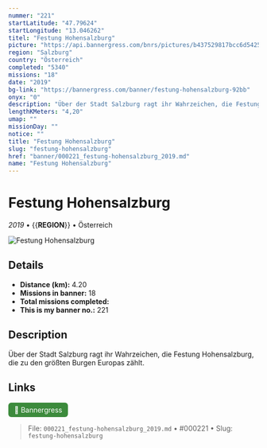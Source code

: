 ```yaml
---
nummer: "221"
startLatitude: "47.79624"
startLongitude: "13.046262"
titel: "Festung Hohensalzburg"
picture: "https://api.bannergress.com/bnrs/pictures/b437529817bcc6d5425441abf3144440"
region: "Salzburg"
country: "Österreich"
completed: "5340"
missions: "18"
date: "2019"
bg-link: "https://bannergress.com/banner/festung-hohensalzburg-92bb"
onyx: "0"
description: "Über der Stadt Salzburg ragt ihr Wahrzeichen, die Festung Hohensalzburg, die zu den größten Burgen Europas zählt."
lengthKMeters: "4,20"
umap: ""
missionDay: ""
notice: ""
title: "Festung Hohensalzburg"
slug: "festung-hohensalzburg"
href: "banner/000221_festung-hohensalzburg_2019.md"
name: "Festung Hohensalzburg"
---
```

# Festung Hohensalzburg

*2019* • {{__REGION__}} • Österreich

![Festung Hohensalzburg](https://api.bannergress.com/bnrs/pictures/b437529817bcc6d5425441abf3144440)



## Details
- **Distance (km):** 4.20
- **Missions in banner:** 18
- **Total missions completed:** 
- **This is my banner no.:** 221



## Description
Über der Stadt Salzburg ragt ihr Wahrzeichen, die Festung Hohensalzburg, die zu den größten Burgen Europas zählt.



## Links
<a href="https://bannergress.com/banner/festung-hohensalzburg-92bb" target="_blank" style="display:inline-block;margin-right:8px;padding:6px 12px;background:#3c8b3c;color:#fff;text-decoration:none;border-radius:6px;">🔗 Bannergress</a>



> File: `000221_festung-hohensalzburg_2019.md` • #000221 • Slug: `festung-hohensalzburg`
